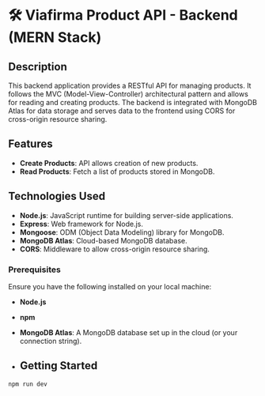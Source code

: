 # 🛠 Viafirma Product API - Backend (MERN Stack)

## Description
This backend application provides a RESTful API for managing products. It follows the MVC (Model-View-Controller) architectural pattern and allows for reading and creating products. The backend is integrated with MongoDB Atlas for data storage and serves data to the frontend using CORS for cross-origin resource sharing.

## Features
- **Create Products**: API allows creation of new products.
- **Read Products**: Fetch a list of products stored in MongoDB.

## Technologies Used
- **Node.js**: JavaScript runtime for building server-side applications.
- **Express**: Web framework for Node.js.
- **Mongoose**: ODM (Object Data Modeling) library for MongoDB.
- **MongoDB Atlas**: Cloud-based MongoDB database.
- **CORS**: Middleware to allow cross-origin resource sharing.


### Prerequisites
Ensure you have the following installed on your local machine:
- **Node.js**
- **npm**
- **MongoDB Atlas**: A MongoDB database set up in the cloud (or your connection string).

- ## Getting Started
```bash
npm run dev